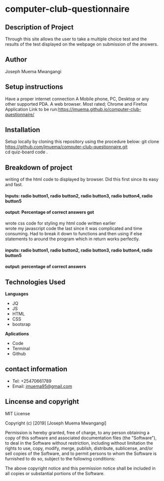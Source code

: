 # computer-club-questionnaire
## Description of Project
Through this site  allows the user to take a multiple choice test and the results of the test displayed on the webpage on submission of the answers.
## Author
Joseph Muema Mwangangi
## Setup instructions
Have a proper internet connection
A Mobile phone, PC, Desktop or any other supported PDA.
A web browser. Most rated; Chrome and Firefox
Application Link to be run:https://jmuema.github.io/computer-club-questionnaire/
## Installation
Setup locally by cloning this repository using the procedure below:
git clone https://github.com/jmuema/computer-club-questionnaire.git<br>
cd quiz-board
code .
## Breakdown of project
 writing of the html code to displayed by browser. Did this first since its easy and fast.<br/>
 #### Inputs: radio button1, radio button2, radio button3, radio button4, radio button5
 #### output: Percentage of correct answers got
 wrote css code for styling my html code written earlier<br/>
 wrote my javascript code the last since it was complicated and time consuming. Had to break it down to functions and then
 using if else statements to around the program which in return works perfectly.<br/>
 #### inputs: radio button1, radio button2, radio button3, radio button4, radio button5
 #### output: percentage of correct answers
 ## Technologies Used
 **Languages**
 * JQ
 * JS
 * HTML
 * CSS
 * bootsrap
 
**Aplications**
* Code 
* Terminal
* Github
 ## contact information
 * Tel: +25470661789
* Email: jmuema95@gmail.com
## Lincense and copyright

MIT License

Copyright (c) [2019] [Joseph Muema Mwangangi]

Permission is hereby granted, free of charge, to any person obtaining a copy of this software and associated documentation files (the "Software"), to deal in the Software without restriction, including without limitation the rights to use, copy, modify, merge, publish, distribute, sublicense, and/or sell copies of the Software, and to permit persons to whom the Software is furnished to do so, subject to the following conditions:

The above copyright notice and this permission notice shall be included in all copies or substantial portions of the Software.
